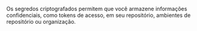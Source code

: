 Os segredos criptografados permitem que você armazene informações confidenciais, como tokens de acesso, em seu repositório, ambientes de repositório ou organização.
